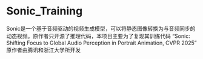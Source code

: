 # Sonic_Training
Sonic是一个基于音频驱动的视频生成模型，可以将静态图像转换为与音频同步的动态视频。原作者只开源了推理代码，本项目主要为了复现其训练代码 “Sonic: Shifting Focus to Global Audio Perception in Portrait Animation, CVPR 2025” 原作者由腾讯和浙江大学所开发
